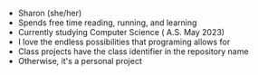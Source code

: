 - Sharon (she/her)
- Spends free time reading, running, and learning
- Currently studying Computer Science ( A.S. May 2023)
- I love the endless possibilities that programing allows for
- Class projects have the class identifier in the repository name 
- Otherwise, it's a personal project
